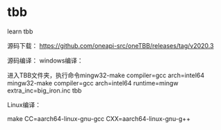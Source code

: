# tbb
learn tbb 

源码下载：
https://github.com/oneapi-src/oneTBB/releases/tag/v2020.3

源码编译：
windows编译：

  进入TBB文件夹，执行命令mingw32-make compiler=gcc arch=intel64
  mingw32-make compiler=gcc arch=intel64 runtime=mingw extra_inc=big_iron.inc tbb
  
Linux编译：

  make CC=aarch64-linux-gnu-gcc CXX=aarch64-linux-gnu-g++
